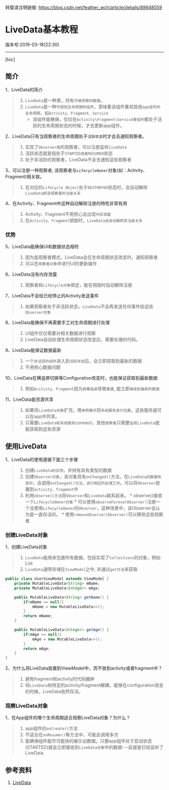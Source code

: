 转载请注明链接: https://blog.csdn.net/feather_wch/article/details/88648559

# LiveData基本教程

版本号:2019-03-18(22:30)

---

[toc]

## 简介

1、LiveData的简介
> 1. `LiveData`是一种类，持有`可被观察的数据`。
> 1. `LiveData`是一种`可感知生命周期的组件`，意味着该组件重视其他`app组件的生命周期`，如`Activity、Fragment、Service`
>    * 该组件能确保，仅仅在`Activity\Fragment\Service等组件`都处于活跃的生命周期状态的时候，才去更新app组件。

2、LiveData只有当观察者的生命周期处于`活跃状态`时才会去通知观察者。
> 1. 实现了`Observer类`的观察者，可以注册监听`LiveData`
> 1. 活跃状态就是指处于`STARTED或者RESUMED`状态
> 1. 处于非活跃的观察者，LiveData不会去通知这些观察者


3、可以注册一种观察者, 该观察者与`LifecycleOwner`对象(如：Activity、Fragment)相关联。
> 1. 在对应的`Lifecycle Object`处于`DESTORYED`状态时，会自动解除`LiveData和该观察者的注册关系`

4、在Activity、Fragment中这种自动解除注册的特性非常有用
> 1. Activity、Fragment不用担心会出现`内存泄露`
> 1. 在`Activity、Fragment`销毁时，`LiveData会自动解除其注册关系`

### 优势

5、LiveData能确保UI和数据状态相符
> 1. 因为是观察者模式，LiveData会在生命周期状态改变时，通知观察者
> 1. 可以在`观察者对象`中进行UI的更新操作

6、LiveData没有内存泄露
> 1. 观察者和`Lifecycle对象`绑定，能在销毁时自动解除注册

7、LiveData不会给已经停止的Activity发送事件
> 1. 如果观察者处于非活跃状态，`LiveData`不会再发送任何事件给这些`Observer对象`

8、LiveData能确保不再需要手工对生命周期进行处理
> 1. UI组件仅仅需要对相关数据进行观察
> 1. LiveData自动处理生命周期状态改变后，需要处理的代码。

9、LiveData能保证数据最新
> 1. 一个`非活跃的组件`进入到`活跃状态`后，会立即获取到最新的数据
> 1. 不用担心数据问题

10、LiveData在横竖屏切换等Configuration改变时，也能保证获取到最新数据
> 1. 例如`Acitivty、Fragment`因为`屏幕选装`导致`重建`, 能立即`接收到最新的数据`

11、LiveData能资源共享
> 1. 如果将`LiveData对象`扩充，用`单例模式`将`系统服务进行包裹`。这些服务就可以在app中共享。
> 1. 只需要`LiveData和系统服务`connect，其他`观察者`只需要`监视LiveData`就能获取到这些资源


## 使用LiveData

1、LiveData的使用遵循下面三个步骤
> 1. 创建`LiveData的实例`，并持有具有类型的数据
> 1. 创建`Observer对象`，该对象具有`onChanged()`方法，在`LiveData的数据改变时`，会调用`onChanged()方法，进行相应的处理工作`。可以将`Observer`放置到`activity、fragment`中
> 1. 利用`observe()方法`将`Observer`和`LiveData`联系起来。
>        * observe()接收一个`LifecycleOwner对象`
>        * 可以使用`observeForeve(Observer)`注册一个没使用`LifecycleOwner`的`Observer`，这种场景中，该Observer会认为是一直存活的。
>        * 使用`removeObserver(Observer)`可以移除这些观察者

### 创建LiveData对象

1、创建LiveData对象
> 1. `LiveData`能用来包裹所有数据，包括实现了`Collections`的对象，例如List
> 1. `LiveData`通常存储在`ViewModel`之中, 并通过`get方法`来获取
```java
public class UserViewModel extends ViewModel {
    private MutableLiveData<String> mName;
    private MutableLiveData<Integer> mAge;

    public MutableLiveData<String> getName() {
        if(mName == null){
            mName = new MutableLiveData<>();
        }
        return mName;
    }

    public MutableLiveData<Integer> getAge() {
        if(mAge == null){
            mAge = new MutableLiveData<>();
        }
        return mAge;
    }
}

```

2、为什么将LiveData放置到ViewModel中，而不放到activity或者fragment中？
> 1. 避免fragment和activity的代码臃肿
> 1. 将`LiveData`和特定的activity/fragment解耦，能够在configuration改变的时候，LiveData依然存活。

### 观察LiveData对象

1、在App组件的哪个生命周期适合观察LiveData对象？为什么？
> 1. app组件的`onCreate()`方法
> 1. 不适合在`onResume()`等方法中，可能会调用多次
> 1. 能确保组件能尽可能快的展示出数据。只要app组件处于启动状态(STARTED)就会立即接收到`LiveData对象`中的数据---前提是已经监听了LiveData

## 参考资料
1. [LiveData](https://developer.android.google.cn/topic/libraries/architecture/livedata)
